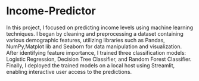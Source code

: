 # Income-Predictor

In this project, I focused on predicting income levels using machine learning techniques. I began by cleaning and preprocessing a dataset containing various demographic features, utilizing libraries such as Pandas, NumPy,Matplot lib and Seaborn for data manipulation and visualization. After identifying feature importance, I trained three classification models: Logistic Regression, Decision Tree Classifier, and Random Forest Classifier. Finally, I deployed the trained models on a local host using Streamlit, enabling interactive user access to the predictions.
